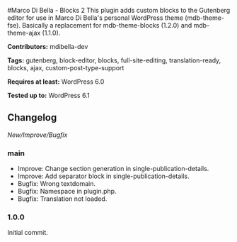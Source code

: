 #Marco Di Bella - Blocks 2
This plugin adds custom blocks to the Gutenberg editor for use in Marco Di Bella's personal WordPress theme (mdb-theme-fse). Basically a replacement for mdb-theme-blocks (1.2.0) and mdb-theme-ajax (1.1.0).

__Contributors:__ mdibella-dev

__Tags:__ gutenberg, block-editor, blocks, full-site-editing, translation-ready, blocks, ajax, custom-post-type-support

__Requires at least:__ WordPress 6.0

__Tested up to:__ WordPress 6.1

## Changelog
*New/Improve/Bugfix*

### main
* Improve: Change section generation in single-publication-details.
* Improve: Add separator block in single-publication-details.
* Bugfix: Wrong textdomain.
* Bugfix: Namespace in plugin.php.
* Bugfix: Translation not loaded. 



### 1.0.0
Initial commit.
